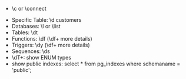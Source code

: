- \c or \connect

* Specific Table: \d customers
* Databases: \l or \list
* Tables: \dt
* Functions: \df (\df+ more details)
* Triggers: \dy (\df+ more details)
* Sequences: \ds
* \dT+: show ENUM types
* show public indexes: select \* from pg_indexes where schemaname = 'public';
